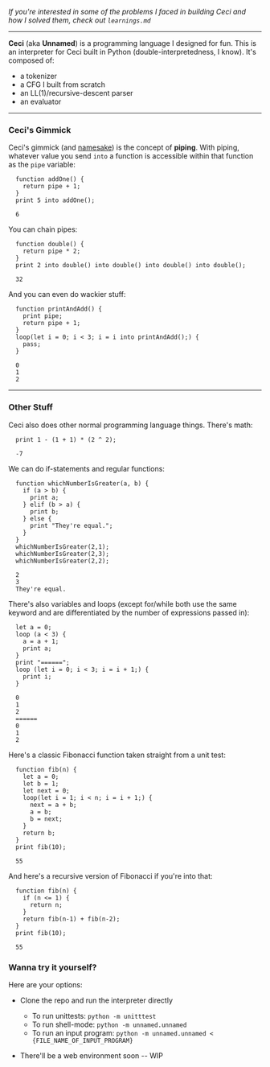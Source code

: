 *If you're interested in some of the problems I faced in building Ceci and how I solved them, check out `learnings.md`*

***

**Ceci** (aka **Unnamed**) is a programming language I designed for fun. This is an interpreter for Ceci built in Python (double-interpretedness, I know). It's composed of:
  - a tokenizer
  - a CFG I built from scratch
  - an LL(1)/recursive-descent parser
  - an evaluator

***

### Ceci's Gimmick
Ceci's gimmick (and [namesake](https://en.wikipedia.org/wiki/The_Treachery_of_Images)) is the concept of **piping**. 
With piping, whatever value you send `into` a function is accessible within that function as the `pipe` variable:
```
  function addOne() {
    return pipe + 1;
  }
  print 5 into addOne();
```
```
  6
```
You can chain pipes:
```
  function double() {
    return pipe * 2;
  }
  print 2 into double() into double() into double() into double();
```
```
  32
```
And you can even do wackier stuff:
```
  function printAndAdd() {
    print pipe;
    return pipe + 1;
  }
  loop(let i = 0; i < 3; i = i into printAndAdd();) {
    pass;
  }
```
```
  0
  1
  2
```

***

### Other Stuff
Ceci also does other normal programming language things. There's math:
```
  print 1 - (1 + 1) * (2 ^ 2);
```
```
  -7
```

We can do if-statements and regular functions:
```
  function whichNumberIsGreater(a, b) {
    if (a > b) {
      print a;
    } elif (b > a) {
      print b;
    } else {
      print "They're equal.";
    }
  }
  whichNumberIsGreater(2,1);
  whichNumberIsGreater(2,3);
  whichNumberIsGreater(2,2);
```
```
  2
  3
  They're equal.
```

There's also variables and loops (except for/while both use the same keyword and are differentiated by the number of expressions passed in):
```
  let a = 0;
  loop (a < 3) {
    a = a + 1;
    print a;
  }
  print "======";
  loop (let i = 0; i < 3; i = i + 1;) {
    print i;
  }
```
```
  0
  1
  2
  ======
  0
  1
  2
```

Here's a classic Fibonacci function taken straight from a unit test:
```
  function fib(n) {
    let a = 0;
    let b = 1;
    let next = 0;
    loop(let i = 1; i < n; i = i + 1;) {
      next = a + b;
      a = b;
      b = next;
    }
    return b;
  }
  print fib(10);
```
```
  55
```

And here's a recursive version of Fibonacci if you're into that:
```
  function fib(n) {
    if (n <= 1) {
      return n;
    }
    return fib(n-1) + fib(n-2);
  }
  print fib(10);
```
```
  55
```

### Wanna try it yourself?
Here are your options:
* Clone the repo and run the interpreter directly
  * To run unittests: `python -m unitttest`
  * To run shell-mode: `python -m unnamed.unnamed`
  * To run an input program: `python -m unnamed.unnamed < {FILE_NAME_OF_INPUT_PROGRAM}`

* There'll be a web environment soon -- WIP
